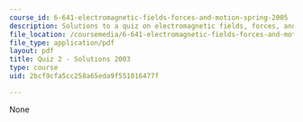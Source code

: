 ```yaml
---
course_id: 6-641-electromagnetic-fields-forces-and-motion-spring-2005
description: Solutions to a quiz on electromagnetic fields, forces, and motion.
file_location: /coursemedia/6-641-electromagnetic-fields-forces-and-motion-spring-2005/2bcf9cfa5cc258a65eda9f551016477f_03_q02_sol.pdf
file_type: application/pdf
layout: pdf
title: Quiz 2 - Solutions 2003
type: course
uid: 2bcf9cfa5cc258a65eda9f551016477f

---
```

None